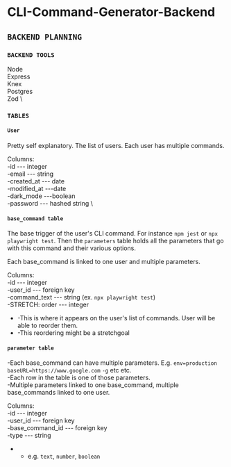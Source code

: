 # CLI-Command-Generator-Backend

## `BACKEND PLANNING`

### `BACKEND TOOLS`
  Node \
  Express \
  Knex \
  Postgres\
  Zod \

### `TABLES`

#### `User`
Pretty self explanatory. The list of users. Each user has multiple commands.

  Columns: \
  -id --- integer \
  -email --- string \
  -created_at --- date\
  -modified_at ---date \
  -dark_mode ---boolean \
  -password --- hashed string \
  
#### `base_command table`
The base trigger of the user's CLI command. For instance `npm jest` or `npx playwright test`. Then the `parameters` table holds all the parameters that go with this command and their various options. 

Each base_command is linked to one user and multiple parameters.

  Columns: \
  -id --- integer \
  -user_id --- foreign key \
  -command_text --- string (ex. `npx playwright test`) \
  -STRETCH: order --- integer 
   -   -This is where it appears on the user's list of commands. User will be able to reorder them. 
   -   -This reordering might be a stretchgoal 
      
#### `parameter table`
-Each base_command can have multiple parameters. E.g. `env=production` `baseURL=https://www.google.com` `-g` etc etc.  \
-Each row in the table is one of those parameters. \
-Multiple parameters linked to one base_command, multiple base_commands linked to one user.

  Columns: \
  -id --- integer \
  -user_id --- foreign key \
  -base_command_id --- foreign key \
  -type --- string 
  - - e.g. `text`, `number`, `boolean`
